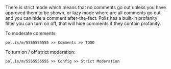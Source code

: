 There is strict mode which means that no comments go out unless you have approved them to be shown, or lazy mode where are all comments go out and you can hide a comment after-the-fact. Polis has a built-in profanity filter you can turn on off, that will hide comments if they contain profanity.

To moderate comments:

`pol.is/m/5555555555 >> Comments >> TODO`

To turn on / off strict moderation:

`pol.is/m/5555555555 >> Config >> Strict Moderation`
